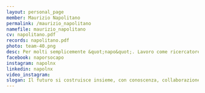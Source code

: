 ```yaml
---
layout: personal_page
member: Maurizio Napolitano
permalink: /maurizio_napolitano
namefile: maurizio_napolitano
cv: napolitano.pdf
records: napolitano.pdf
photo: team-40.png
desc: Per molti semplicemente &quot;napo&quot;. Lavoro come ricercatore sulla collina di Povo, dove coordino un gruppo che si occupa di scienza dei dati, trasformazione digitale, etica dell’intelligenza artificiale e condivisione della conoscenza.<br/>Credo fermamente nel digitale come strumento per creare beni comuni al servizio della società. Utilizzando dati e mappe, aiuto le persone a comprendere meglio il territorio per costruire un futuro più consapevole.<br/>Ma la mia vita non è fatta solo di codice e algoritmi&#58; sono anche un allenatore di pallavolo di lunga data, con esperienze all’estero. Lo sport mi ha insegnato il valore del lavoro di squadra, la forza di imparare dalle sconfitte e l’importanza di avere un obiettivo comune.<br/>Condivido questa visione con mia moglie Lihua, ex pallavolista cinese (e un tempo mia avversaria!). Insieme, dialoghiamo in tedesco, perché, come nello sport e nella tecnologia, è la comunità che dà senso a tutto.<br/>Il futuro si costruisce insieme, con conoscenza, collaborazione e passione.<br/>
facebook: naporsocapo
instagram: napolnx
linkedin: napolnx
video_instagram: 
slogan: Il futuro si costruisce insieme, con conoscenza, collaborazione e passione.
---
```

